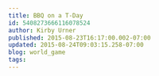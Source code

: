 ```yaml
---
title: BBQ on a T-Day
id: 5408273666116078524
author: Kirby Urner
published: 2015-08-23T16:17:00.002-07:00
updated: 2015-08-24T09:03:15.258-07:00
blog: world_game
tags: 
---
```


